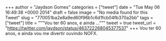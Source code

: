 
+++
author = "Jaydson Gomes"
categories = ["tweet"]
date = "Tue May 06 16:49:38 +0000 2014"
draft = false
image = "No media found for this Tweet"
slug = "770051ba2e8a9ed60f96b1c6d1fcb04fb370a2bb"
tags = ["tweet"]
title = """Vou ter 60 anos, e ainda ..."""
tweet = true
tweet_url = "https://twitter.com/jaydson/status/463722268045377537"
+++
Vou ter 60 anos, e ainda vou me divertir ouvindo NOFX.
